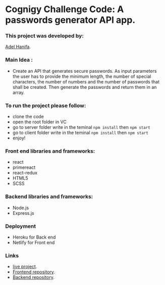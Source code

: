 # Cognigy Challenge Code: A passwords generator API app.

### This project was developed by: 
 [Adel Hanifa](https://adelhanifa.github.io/portfolio/).

### Main Idea :
  - Create an API that generates secure passwords. As input parameters the user has to provide the minimum length, the number of special characters, the number of numbers and the number of passwords that shall be created. Then generate the passwords and return them in an array.

### To run the project please follow:
  - clone the code
  - open the root folder in VC
  - go to server folder write in the teminal `npm install` then `npm start`
  - go to client folder write in the teminal `npm install` then `npm start`
  - enjoy!

### Front end libraries and frameworks:
  - react
  - primereact
  - react-redux
  - HTML5
  - SCSS

### Backend libraries and frameworks:
 - Node.js 
 - Express.js
 
### Deployment 
 - Heroku for Back end
 - Netlify for Front end

### Links
 - [live project](https://adelhanifa.netlify.app/).
 - [Frontend repository](https://github.com/adelhanifa/password-generator-frontend).
 - [Backend repository](https://github.com/adelhanifa/password-generator-backend).
